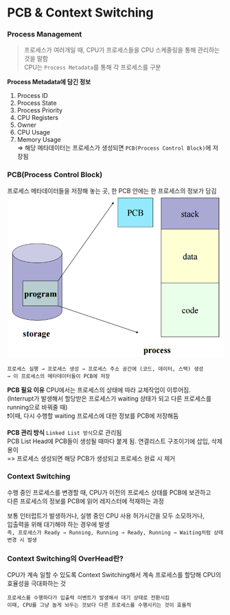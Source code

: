 # PCB & Context Switching
### Process Management
> 프로세스가 여러개일 때, CPU가 프로세스들을 CPU 스케줄링을 통해 관리하는 것을 말함     
CPU는 `Process Metadata`를 통해 각 프로세스를 구분

**Process Metadata에 담긴 정보**
1. Process ID
2. Process State
3. Process Priority
4. CPU Registers
5. Owner
6. CPU Usage
7. Memory Usage     
=> 해당 메타데이터는 프로세스가 생성되면 `PCB(Process Control Block)`에 저장됨

### PCB(Process Control Block)
프로세스 메타데이터들을 저장해 놓는 곳, 한 PCB 안에는 한 프로세스의 정보가 담김
![process_block.png](../resource/process_block.png)    
<pre><code>프로세스 실행 → 프로세스 생성 → 프로세스 주소 공간에 (코드, 데이터, 스택) 생성        
→ 이 프로세스의 메타데이터들이 PCB에 저장 </code></pre>

**PCB 필요 이유**
CPU에서는 프로세스의 상태에 따라 교체작업이 이루어짐.       
(Interrupt가 발생해서 할당받은 프로세스가 waiting 상태가 되고 다른 프로세스를       
running으로 바꿔줄 때)      
❗️이때, 다시 수행할 waiting 프로세스에 대한 정보를 PCB에 저장해둠

**PCB 관리 방식**
`Linked List 방식`으로 관리됨       
PCB List Head에 PCB들이 생성될 때마다 붙게 됨. 연결리스트 구조이기에 삽입, 삭제 용이        
=> 프로세스 생성되면 해당 PCB가 생성되고 프로세스 완료 시 제거      

### Context Switching
수행 중인 프로세스를 변경할 때, CPU가 이전의 프로세스 상태를 PCB에 보관하고     
다른 프로세스의 정보를 PCB에 읽어 레지스터에 적재하는 과정      

보통 인터럽트가 발생하거나, 실행 중인 CPU 사용 허가시간을 모두 소모하거나,       
입출력을 위해 대기해야 하는 경우에 발생     
`즉, 프로세스가 Ready → Running, Running → Ready, Running → Waiting처럼 상태 변경 시 발생`

### Context Switching의 OverHead란?
CPU가 계속 일할 수 있도록 Context Switching해서 계속 프로세스를 할당해 CPU의 효율성을 극대화하는 것 
<pre><code>프로세스를 수행하다가 입출력 이벤트가 발생해서 대기 상태로 전환시킴      
이때, CPU를 그냥 놀게 놔두는 것보다 다른 프로세스를 수행시키는 것이 효율적</code></pre>